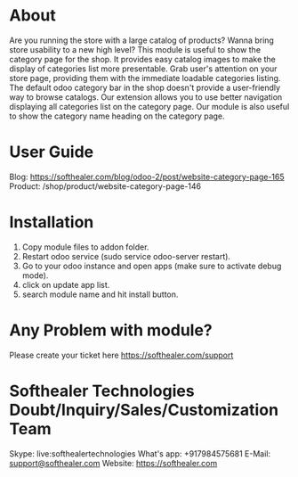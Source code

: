 About
============
Are you running the store with a large catalog of products? Wanna bring store usability to a new high level? This module is useful to show the category page for the shop. It provides easy catalog images to make the display of categories list more presentable. Grab user's attention on your store page, providing them with the immediate loadable categories listing. The default odoo category bar in the shop doesn't provide a user-friendly way to browse catalogs. Our extension allows you to use better navigation displaying all categories list on the category page. Our module is also useful to show the category name heading on the category page.

                

User Guide
============
Blog: https://softhealer.com/blog/odoo-2/post/website-category-page-165
Product: /shop/product/website-category-page-146

Installation
============
1) Copy module files to addon folder.
2) Restart odoo service (sudo service odoo-server restart).
3) Go to your odoo instance and open apps (make sure to activate debug mode).
4) click on update app list. 
5) search module name and hit install button.

Any Problem with module?
=====================================
Please create your ticket here https://softhealer.com/support

Softhealer Technologies Doubt/Inquiry/Sales/Customization Team
=====================================
Skype: live:softhealertechnologies
What's app: +917984575681
E-Mail: support@softhealer.com
Website: https://softhealer.com
